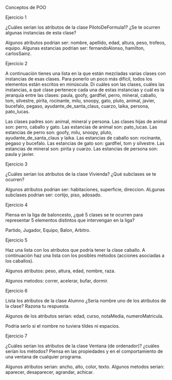 Conceptos de POO

Ejercicio 1

¿Cuáles serían los atributos de la clase PilotoDeFormula1? ¿Se te ocurren algunas instancias de esta clase?

Algunos atributos podrian ser: nombre, apellido, edad, altura, peso, trofeos, equipo.
Algunas estancias podrian ser: fernandoAlonso, hamilton, carlosSainz.


Ejercicio 2

A continuación tienes una lista en la que están mezcladas varias clases con instancias de esas clases. Para ponerlo un poco más difícil, todos los elementos están escritos en minúscula. Di cuáles son las clases, cuáles las instancias, a qué clase pertenece cada una de estas instancias y cuál es la jerarquía entre las clases: paula, goofy, gardfiel, perro, mineral, caballo, tom, silvestre, pirita, rocinante, milu, snoopy, gato, pluto, animal, javier, bucefalo, pegaso, ayudante_de_santa_claus, cuarzo, laika, persona, pato_lucas.

Las clases padres son: animal, mineral y persona.
Las clases hijas de animal son: perro, caballo y gato.
Las estancias de animal son:
    pato_lucas.
    Las estancias de perro son: goofy, milu, snoopy, pluto, ayudante_de_santa_claus y laika.
    Las estancias de caballo son: rocinante, pegaso y bucefalo.
    Las estancias de gato son: gardfiel, tom y silvestre.
Las estancias de mineral son: pirita y cuarzo.
Las estancias de persona son: paula y javier.


Ejercicio 3

¿Cuáles serían los atributos de la clase Vivienda? ¿Qué subclases se te ocurren?

Algunos atributos podrian ser: habitaciones, superficie, direccion.
ALgunas subclases podrian ser: cortijo, piso, adosado.


Ejercicio 4

Piensa en la liga de baloncesto, ¿qué 5 clases se te ocurren para representar 5 elementos distintos que intervengan en la liga?

Partido, Jugador, Equipo, Balon, Arbitro.


Ejercicio 5

Haz una lista con los atributos que podría tener la clase caballo. A continuación haz una lista con los posibles métodos (acciones asociadas a los caballos).

Algunos atributos: peso, altura, edad, nombre, raza.

Algunos metodos: correr, acelerar, bufar, dormir.


Ejercicio 6

Lista los atributos de la clase Alumno ¿Sería nombre uno de los atributos de la clase? Razona tu respuesta.

Algunos de los atributos serian: edad, curso, notaMedia, numeroMatricula.

Podria serlo si el nombre no tuviera tildes ni espacios.


Ejercicio 7

¿Cuáles serían los atributos de la clase Ventana (de ordenador)? ¿cuáles serían los métodos? Piensa en las propiedades y en el comportamiento de una ventana de cualquier programa.

Algunos atributos serian: ancho, alto, color, texto.
Algunos metodos serian: aparecer, desaparecer, agrandar, achicar.